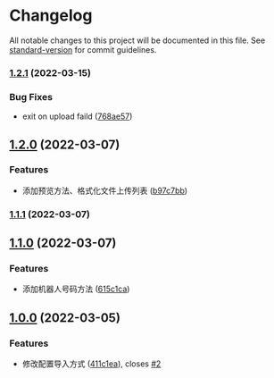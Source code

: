 # Changelog

All notable changes to this project will be documented in this file. See [standard-version](https://github.com/conventional-changelog/standard-version) for commit guidelines.

### [1.2.1](https://github.com/Mario34/mp-ci/compare/v1.2.0...v1.2.1) (2022-03-15)


### Bug Fixes

* exit on upload faild ([768ae57](https://github.com/Mario34/mp-ci/commit/768ae57f758d28afac081b2ee53b1542634f1644))

## [1.2.0](https://github.com/Mario34/mp-ci/compare/v1.1.1...v1.2.0) (2022-03-07)


### Features

* 添加预览方法、格式化文件上传列表 ([b97c7bb](https://github.com/Mario34/mp-ci/commit/b97c7bb95f011f2b31c3bb5736d933f93e2f3275))

### [1.1.1](https://github.com/Mario34/mp-ci/compare/v1.1.0...v1.1.1) (2022-03-07)

## [1.1.0](https://github.com/Mario34/mp-ci/compare/v1.0.0...v1.1.0) (2022-03-07)


### Features

* 添加机器人号码方法 ([615c1ca](https://github.com/Mario34/mp-ci/commit/615c1ca659212f36f5bbf05d5882c038b3c835bb))

## [1.0.0](https://github.com/Mario34/mp-ci/compare/v0.0.5...v1.0.0) (2022-03-05)


### Features

* 修改配置导入方式 ([411c1ea](https://github.com/Mario34/mp-ci/commit/411c1eadd20c5555a57ed581835d664f4123e795)), closes [#2](https://github.com/Mario34/mp-ci/issues/2)
